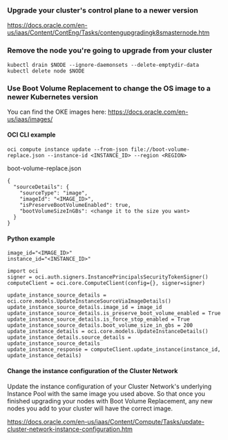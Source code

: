 ### Upgrade your cluster's control plane to a newer version
https://docs.oracle.com/en-us/iaas/Content/ContEng/Tasks/contengupgradingk8smasternode.htm

### Remove the node you're going to upgrade from your cluster
```
kubectl drain $NODE --ignore-daemonsets --delete-emptydir-data
kubectl delete node $NODE
```

### Use Boot Volume Replacement to change the OS image to a newer Kubernetes version

You can find the OKE images here: https://docs.oracle.com/en-us/iaas/images/

#### OCI CLI example

```
oci compute instance update --from-json file://boot-volume-replace.json --instance-id <INSTANCE_ID> --region <REGION>
```

boot-volume-replace.json
```
{
  "sourceDetails": {
    "sourceType": "image",
    "imageId": "<IMAGE_ID>",
    "isPreserveBootVolumeEnabled": true,
    "bootVolumeSizeInGBs": <change it to the size you want>
  }
}
```

#### Python example
```
image_id="<IMAGE_ID>"
instance_id="<INSTANCE_ID>"

import oci
signer = oci.auth.signers.InstancePrincipalsSecurityTokenSigner()
computeClient = oci.core.ComputeClient(config={}, signer=signer)

update_instance_source_details = oci.core.models.UpdateInstanceSourceViaImageDetails()
update_instance_source_details.image_id = image_id
update_instance_source_details.is_preserve_boot_volume_enabled = True
update_instance_source_details.is_force_stop_enabled = True
update_instance_source_details.boot_volume_size_in_gbs = 200
update_instance_details = oci.core.models.UpdateInstanceDetails()
update_instance_details.source_details = update_instance_source_details
update_instance_response = computeClient.update_instance(instance_id, update_instance_details)
```

#### Change the instance configuration of the Cluster Network
Update the instance configuration of your Cluster Network's underlying Instance Pool with the same image you used above. So that once you finished upgrading your nodes with Boot Volume Replacement, any new nodes you add to your cluster will have the correct image.

https://docs.oracle.com/en-us/iaas/Content/Compute/Tasks/update-cluster-network-instance-configuration.htm

